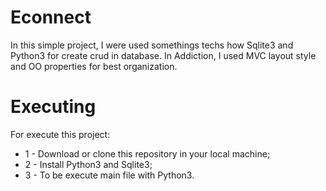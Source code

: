 # Econnect
In this simple project, I were used somethings techs how Sqlite3 and Python3 for create crud in database. In Addiction, I used MVC layout style and OO properties for best organization.

# Executing
For execute this project:
* 1 - Download or clone this repository in your local machine;
* 2 - Install Python3 and Sqlite3;
* 3 - To be execute main file with Python3.
